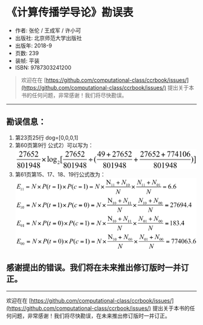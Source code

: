 # 《计算传播学导论》勘误表


- 作者: 张伦 / 王成军 / 许小可
- 出版社: 北京师范大学出版社
- 出版年: 2018-9
- 页数: 239
- 装帧: 平装
- ISBN: 9787303241200

> 欢迎在在 [https://github.com/computational-class/ccrbook/issues/](https://github.com/computational-class/ccrbook/issues/) 提出关于本书的任何问题，非常感谢！我们将尽快勘误。

---


## 勘误信息：

1. 第23页25行
dog=[0,0,0,1]
1. 第60页第9行
公式2）可以写为：
![](./img/p60.png)
1. 第61页第15、17、18、19行公式改为：
![](./img/p61.png)



感谢提出的错误。我们将在未来推出修订版时一并订正。
---
---

欢迎在在 [https://github.com/computational-class/ccrbook/issues/](https://github.com/computational-class/ccrbook/issues/) 提出关于本书的任何问题，非常感谢！我们将尽快勘误，在未来推出修订版时一并订正。
